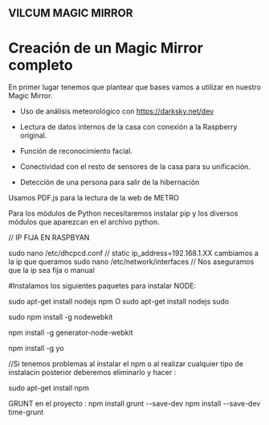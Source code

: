 ## VILCUM MAGIC MIRROR

# Creación de un Magic Mirror completo

En primer lugar tenemos que plantear que bases vamos a utilizar en nuestro Magic Mirror.

- Uso de análisis meteorológico con <https://darksky.net/dev>

- Lectura de datos internos de la casa con conexión a la Raspberry original.

- Función de reconocimiento facial.

- Conectividad con el resto de sensores de la casa para su unificación.

- Detección de una persona para salir de la hibernación



Usamos PDF.js para la lectura de la web de METRO

Para los módulos de Python necesitaremos instalar pip y los diversos módulos que aparezcan en el archivo python.


// IP FIJA EN RASPBYAN

sudo nano /etc/dhcpcd.conf  // static ip_address=192.168.1.XX cambiamos a la ip que queramos
sudo nano /etc/network/interfaces // Nos aseguramos que la ip sea fija o manual

#Instalamos los siguientes paquetes para instalar NODE:

sudo apt-get install nodejs npm O sudo apt-get install nodejs sudo

sudo npm install -g nodewebkit

npm install -g generator-node-webkit
 
 npm install -g yo

//Si tenemos problemas al instalar el npm o al realizar cualquier tipo de instalacin posterior deberemos eliminarlo y hacer :

sudo apt-get install npm

GRUNT en el proyecto : 
npm install grunt --save-dev
npm install --save-dev time-grunt
